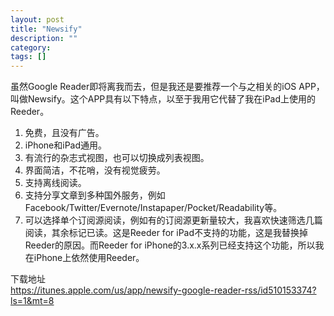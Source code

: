 ```yaml
---
layout: post
title: "Newsify"
description: ""
category: 
tags: []
---
```

虽然Google Reader即将离我而去，但是我还是要推荐一个与之相关的iOS APP，叫做Newsify。这个APP具有以下特点，以至于我用它代替了我在iPad上使用的Reeder。  

1. 免费，且没有广告。  
2. iPhone和iPad通用。  
3. 有流行的杂志式视图，也可以切换成列表视图。  
4. 界面简洁，不花哨，没有视觉疲劳。  
5. 支持离线阅读。
6. 支持分享文章到多种国外服务，例如Facebook/Twitter/Evernote/Instapaper/Pocket/Readability等。  
7. 可以选择单个订阅源阅读，例如有的订阅源更新量较大，我喜欢快速筛选几篇阅读，其余标记已读。这是Reeder for iPad不支持的功能，这是我替换掉Reeder的原因。而Reeder for iPhone的3.x.x系列已经支持这个功能，所以我在iPhone上依然使用Reeder。  

下载地址  
<https://itunes.apple.com/us/app/newsify-google-reader-rss/id510153374?ls=1&mt=8>
